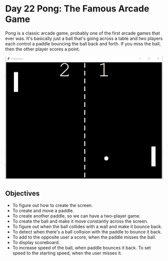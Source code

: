 # Day 22 Pong: The Famous Arcade Game
Pong is a classic arcade game, probably one of the first arcade games that ever was. It's basically just a ball
that's going across a table and two players each control a paddle
bouncing the ball back and forth. If you miss the ball, then the other player scores a point.

![Screenshot 2023-11-05 201007.png](Screenshot%202023-11-05%20201007.png)

## Objectives
+ To figure out how to create the screen.
+ To create and move a paddle.
+ To create another paddle, so we can have a two-player game.
+ To create the ball and make it move constantly across the screen.
+ To figure out when the ball collides with a wall and make it bounce back.
+ To detect when there's a ball collision with the paddle to bounce it back.
+ To add to the opposite user a score, when the paddle misses the ball.
+ To display scoreboard.
+ To increase speed of the ball, when paddle bounces it back. To set speed to the starting speed, when the user misses it.